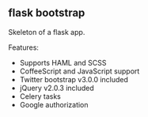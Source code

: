 flask bootstrap
---------------

Skeleton of a flask app.

Features:
- Supports HAML and SCSS
- CoffeeScript and JavaScript support
- Twitter bootstrap v3.0.0 included
- jQuery v2.0.3 included
- Celery tasks
- Google authorization

